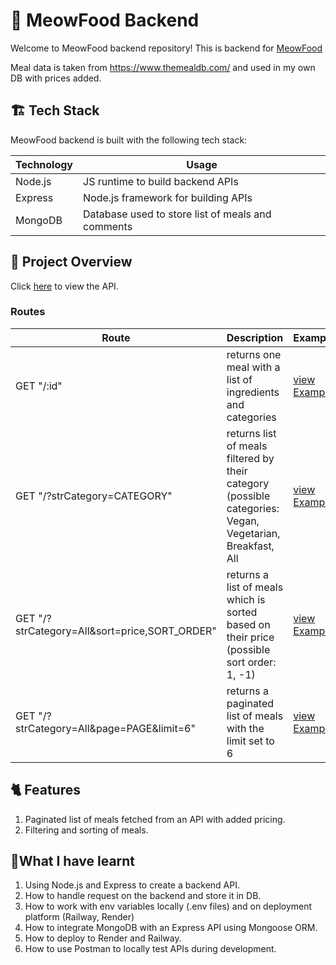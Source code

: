# 🤖 MeowFood Backend

Welcome to MeowFood backend repository! This is backend for [MeowFood](https://github.com/ElenaKhlebnikova/meow-food-frontend)

Meal data is taken from https://www.themealdb.com/ and used in my own DB with prices added. 




## 🏗️ Tech Stack

MeowFood backend is built with the following tech stack:

| Technology                                                          | Usage                                                                                                          
| ------------------------------------------------------------------- | -------------------------------------------------------------------------------------------------------------- |
| Node.js                                     | JS runtime to build backend APIs      |
| Express                                    | Node.js framework for building APIs |
| MongoDB                           | Database used to store list of meals and comments                              |

                                                              

## 👀 Project Overview

Click  [here](https://meow-food-api.onrender.com/) to view the API.


### Routes


| Route  | Description   | Example  |
|---|---|---|
| GET "/:id"   | returns one meal with a list of ingredients and categories  |  [view Example](https://meow-food-api.onrender.com/52955) |  
GET "/?strCategory=CATEGORY"  |  returns list of meals filtered by their category (possible categories: Vegan, Vegetarian, Breakfast, All  |  [view Example](https://meow-food-api.onrender.com/?strCategory=Vegan) |
GET "/?strCategory=All&sort=price,SORT_ORDER"  |  returns a list of meals which is sorted based on their price (possible sort order: 1, -1)  | [view Example](https://meow-food-api.onrender.com/?strCategory=All&sort=price,1)  |      
GET "/?strCategory=All&page=PAGE&limit=6"   |  returns a paginated list of meals with the limit set to 6  | [view Example](https://meow-food-api.onrender.com/?strCategory=All&page=3&limit=6)  |  













## 🐈 Features 

1. Paginated list of meals fetched from an API with added pricing.
2. Filtering and sorting of meals.



## 📖What I have learnt
1. Using Node.js and Express to create a backend API.
2. How to handle request on the backend and store it in DB.
3. How to work with env variables locally (.env files) and on deployment platform (Railway, Render)
4. How to integrate MongoDB with an Express API using Mongoose ORM.
5. How to deploy to Render and Railway.
6. How to use Postman to locally test APIs during development.

